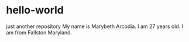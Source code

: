 # hello-world
just another repository 
My name is Marybeth Arcodia. I am 27 years old. I am from Fallston Maryland. 
